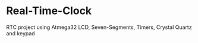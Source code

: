 # Real-Time-Clock
RTC project using Atmega32 LCD, Seven-Segments, Timers, Crystal Quartz and keypad
